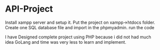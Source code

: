 # API-Project
Install xampp server and setup it.
Put the project on xampp->htdocs folder.
Create one SQL database file and import in the phpmyadmin.
run the code


I have Designed complete project using PHP because i did not had much idea GoLang 
and time was very less to learn and implement.
